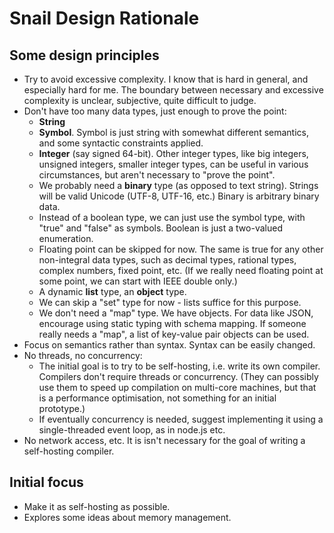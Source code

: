 # Snail Design Rationale

## Some design principles

* Try to avoid excessive complexity. I know that is hard in general, and
  especially hard for me. The boundary between necessary and excessive
  complexity is unclear, subjective, quite difficult to judge.
* Don't have too many data types, just enough to prove the point:
    * **String**
    * **Symbol**. Symbol is just string with somewhat different semantics,
      and some syntactic constraints applied.
    * **Integer** (say signed 64-bit). Other integer types, like big integers,
      unsigned integers, smaller integer types, can be useful in various
      circumstances, but aren't necessary to "prove the point".
    * We probably need a **binary** type (as opposed to text string).
      Strings will be valid Unicode (UTF-8, UTF-16, etc.) Binary is
      arbitrary binary data.
    * Instead of a boolean type, we can just use the symbol type, with
      "true" and "false" as symbols. Boolean is just a two-valued
      enumeration.
    * Floating point can be skipped for now. The same is true for any
      other non-integral data types, such as decimal types, rational
      types, complex numbers, fixed point, etc. (If we really need
      floating point at some point, we can start with IEEE double only.)
    * A dynamic **list** type, an **object** type.
    * We can skip a "set" type for now - lists suffice for this purpose.
    * We don't need a "map" type. We have objects. For data like JSON,
      encourage using static typing with schema mapping. If someone really
      needs a "map", a list of key-value pair objects can be used.
* Focus on semantics rather than syntax. Syntax can be easily changed.
* No threads, no concurrency:
    * The initial goal is to try to be self-hosting, i.e. write its own
      compiler. Compilers don't require threads or concurrency. (They
      can possibly use them to speed up compilation on multi-core
      machines, but that is a performance optimisation, not something
      for an initial prototype.)
    * If eventually concurrency is needed, suggest implementing it using
      a single-threaded event loop, as in node.js etc.
* No network access, etc. It is isn't necessary for the goal of writing
  a self-hosting compiler.

## Initial focus

* Make it as self-hosting as possible.
* Explores some ideas about memory management.
